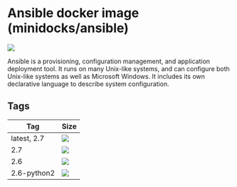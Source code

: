 Ansible docker image (minidocks/ansible)
========================================

![](https://upload.wikimedia.org/wikipedia/commons/thumb/2/24/Ansible_logo.svg/100px-Ansible_logo.svg.png)

Ansible is a provisioning, configuration management, and application deployment tool. It runs on many Unix-like systems,
and can configure both Unix-like systems as well as Microsoft Windows. It includes its own declarative language to
describe system configuration.

Tags
----

 Tag         | Size
 ---         | ----
 latest, 2.7 | [![](https://images.microbadger.com/badges/image/minidocks/ansible.svg)](https://microbadger.com/images/minidocks/ansible)
 2.7         | [![](https://images.microbadger.com/badges/image/minidocks/ansible:2.7.svg)](https://microbadger.com/images/minidocks/ansible:2.7)
 2.6         | [![](https://images.microbadger.com/badges/image/minidocks/ansible:2.6.svg)](https://microbadger.com/images/minidocks/ansible:2.6)
 2.6-python2 | [![](https://images.microbadger.com/badges/image/minidocks/ansible:2.6-python2.svg)](https://microbadger.com/images/minidocks/ansible:2.6-python2)
